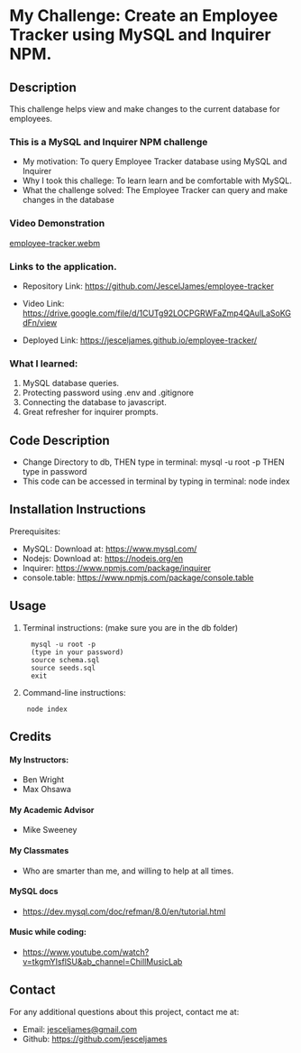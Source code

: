 # My Challenge: Create an Employee Tracker using MySQL and  Inquirer NPM.

## Description
This challenge helps view and make changes to the current database for employees.


### This is a MySQL and Inquirer NPM challenge

- My motivation:  To query Employee Tracker database using MySQL and Inquirer
- Why I took this challege: To learn learn and be comfortable with MySQL.
- What the challenge solved:  The Employee Tracker can query and make changes in the database

### Video Demonstration

[employee-tracker.webm](https://github.com/JescelJames/employee-tracker/assets/105643185/c37f7b92-5029-4c1f-8b3d-cc62751bdbba)


### Links to the application.

- Repository Link:  https://github.com/JescelJames/employee-tracker

- Video Link: https://drive.google.com/file/d/1CUTg92LOCPGRWFaZmp4QAulLaSoKGdFn/view

- Deployed Link: https://jesceljames.github.io/employee-tracker/



### What I learned:  

1. MySQL database queries.
2. Protecting password using .env and .gitignore   
3. Connecting the database to javascript.
4. Great refresher for inquirer prompts.


## Code Description
- Change Directory to db, THEN type in terminal: mysql -u root -p THEN type in password
- This code can be accessed in terminal by typing in terminal: node index


## Installation Instructions

Prerequisites:  
 - MySQL: Download at: https://www.mysql.com/
 - Nodejs: Download at: https://nodejs.org/en
 - Inquirer: https://www.npmjs.com/package/inquirer
 - console.table: https://www.npmjs.com/package/console.table

 ## Usage
1. Terminal instructions: (make sure you are in the db folder)
      ```console
        mysql -u root -p
        (type in your password)
        source schema.sql
        source seeds.sql
        exit
      ```  
        
        

2. Command-line instructions:

        node index


## Credits

#### My Instructors:
- Ben Wright 
- Max Ohsawa 

#### My Academic Advisor
- Mike Sweeney

#### My Classmates
- Who are smarter than me, and willing to help at all times.

#### MySQL docs

- https://dev.mysql.com/doc/refman/8.0/en/tutorial.html


#### Music while coding:
- https://www.youtube.com/watch?v=tkgmYIsflSU&ab_channel=ChillMusicLab


## Contact
For any additional questions about this project, contact me at:
- Email: jesceljames@gmail.com
- Github: https://github.com/jesceljames




